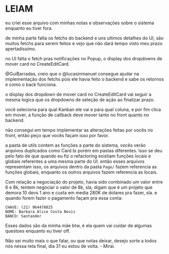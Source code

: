 # LEIAM

eu criei esse arquivo com minhas notas e observações sobre o sistema enquanto eu tiver fora.

de minha parte falta os fetchs do backend e uns ultimos detalhes do UI, são muitos fetchs para serem feitos e vejo que não dará tempo visto meu prazo apertadissimo.

no UI falta o fetch pras notificações no Popup, o display dos dropdowns de mover card no CreateEditCard.

@GuiBarradas, creio que o @lucasinmanuel consegue ajudar na implementação dos fetchs pois ele havia feito o backend e sabe os retornos e como o back funciona.

o display dos dropdown de mover card no CreateEditCard vai seguir a mesma logica que os dropdowns de seleção de ação ao finalizar prazo.

você seleciona para qual Kanban ele vai e para qual coluna, e por fim clica em mover, a função de callback deve mover tanto no front quanto no backend.

não consegui em tempo implementar as alterações feitas por vocês no front, então peço que vocês façam isso por favor.

a pasta de utils contem as funções a parte do sistema, vocês verão arquivos duplicados como Card.ts porém em pastas diferentes.
Isso se deu pelo fato de que quando eu fiz o refactoring existiam funções locais e globais referentes a uma mesma parte do UI.
então esses arquivos representam isso, os arquivos dentro da pasta `Page/` fazem referencia as funções globais, enquanto os outros arquivos fazem referencia as locais.

Com relação a negociação do projeto, havia sido combinado um valor entre 6 e 8k, tentem negociar o valor de 8k, sla, digam que é um projeto que demora 10 devs 1 ano e custa em media 280K de dolares pra fazer, sla. e quando forem fazer o pagamento façam pra essa conta:

```
CHAVE: (21) 964478825
NOME: Barbara Alice Costa Novis
BANCO: Santander
``` 

Esses dados são da minha mãe btw, é ela quem vai cuidar de algumas questoes enquanto eu tiver off.

Não sei muito mais o que falar, ou que notas deixar, desejo sorte a todos nós nessa reta final, dia 31 eu estou de volta. - Mirai.

